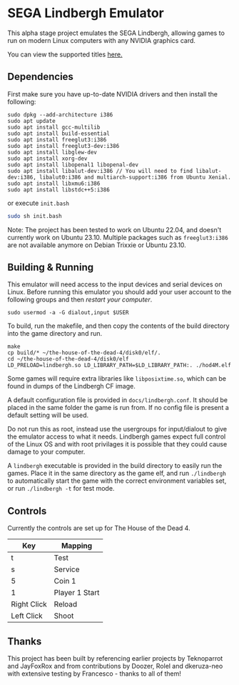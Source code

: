 # SEGA Lindbergh Emulator

This alpha stage project emulates the SEGA Lindbergh, allowing games to run on modern Linux computers with any NVIDIA graphics card.

You can view the supported titles [here.](docs/supported.md)

## Dependencies

First make sure you have up-to-date NVIDIA drivers and then install the following:

```
sudo dpkg --add-architecture i386
sudo apt update
sudo apt install gcc-multilib
sudo apt install build-essential
sudo apt install freeglut3:i386
sudo apt install freeglut3-dev:i386
sudo apt install libglew-dev
sudo apt install xorg-dev
sudo apt install libopenal1 libopenal-dev
sudo apt install libalut-dev:i386 // You will need to find libalut-dev:i386, libalut0:i386 and multiarch-support:i386 from Ubuntu Xenial.
sudo apt install libxmu6:i386
sudo apt install libstdc++5:i386
```
or execute `init.bash`

```bash
sudo sh init.bash
```

Note: The project has been tested to work on Ubuntu 22.04, and doesn't currently work on Ubuntu 23.10. Multiple packages such as `freeglut3:i386` are not available anymore on Debian Trixxie or Ubuntu 23.10.

## Building & Running

This emulator will need access to the input devices and serial devices on Linux. Before running this emulator you should add your user account to the following groups and then _restart your computer_.

```
sudo usermod -a -G dialout,input $USER
```

To build, run the makefile, and then copy the contents of the build directory into the game directory and run.

```
make
cp build/* ~/the-house-of-the-dead-4/disk0/elf/.
cd ~/the-house-of-the-dead-4/disk0/elf
LD_PRELOAD=lindbergh.so LD_LIBRARY_PATH=$LD_LIBRARY_PATH:. ./hod4M.elf
```

Some games will require extra libraries like `libposixtime.so`, which can be found in dumps of the Lindbergh CF image.

A default configuration file is provided in `docs/lindbergh.conf`. It should be placed in the same folder the game is run from. If no config file is present a default setting will be used.

Do not run this as root, instead use the usergroups for input/dialout to give the emulator access to what it needs. Lindbergh games expect full control of the Linux OS and with root privilages it is possible that they could cause damage to your computer.

A `lindbergh` executable is provided in the build directory to easily run the games. Place it in the same directory as the game elf, and run `./lindbergh` to automatically start the game with the correct environment variables set, or run `./lindbergh -t` for test mode.

## Controls

Currently the controls are set up for The House of the Dead 4.

| Key         | Mapping        |
|-------------|----------------|
| t           | Test           |
| s           | Service        |
| 5           | Coin 1         |
| 1           | Player 1 Start |
| Right Click | Reload         |
| Left Click  | Shoot          |

## Thanks

This project has been built by referencing earlier projects by Teknoparrot and JayFoxRox and from contributions by Doozer, Rolel and dkeruza-neo with extensive testing by Francesco - thanks to all of them!
